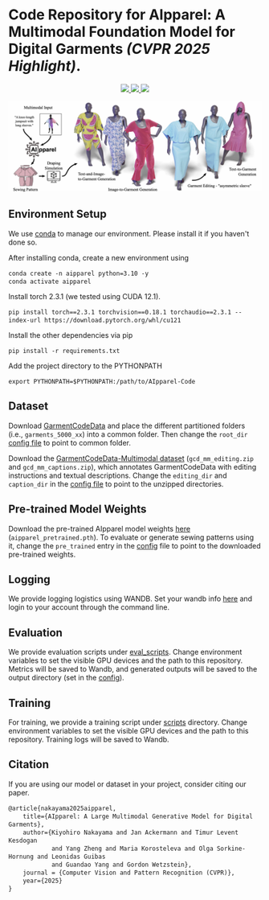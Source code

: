 # Code Repository for AIpparel: A Multimodal Foundation Model for Digital Garments _(CVPR 2025 Highlight)_. 
<p align="center">
  <a href='[https://arxiv.org/abs/2405.04533](https://arxiv.org/abs/2412.03937)'>
    <img src='https://img.shields.io/badge/Arxiv-2405.04533-A42C25?style=flat&logo=arXiv&logoColor=A42C25'>
  </a>
  <a href='https://georgenakayama.github.io/AIpparel/'>
  <img src='https://img.shields.io/badge/Project-Page-pink?style=flat&logo=Google%20chrome&logoColor=pink'>
  </a>
  <a href='https://huggingface.co/georgeNakayama/AIpparel'>
  <img src='https://img.shields.io/badge/%F0%9F%A4%97%20Hugging%20Face-Model-blue'>
  </a>
</p>

![teaser](assets/imgs/teaser.jpg)

## Environment Setup
We use [conda](https://docs.conda.io/projects/conda/en/latest/user-guide/install/index.html) to manage our environment. Please install it if you haven't done so. 

After installing conda, create a new environment using 
```
conda create -n aipparel python=3.10 -y 
conda activate aipparel
```
Install torch 2.3.1 (we tested using CUDA 12.1). 
```
pip install torch==2.3.1 torchvision==0.18.1 torchaudio==2.3.1 --index-url https://download.pytorch.org/whl/cu121
```
Install the other dependencies via pip 
```
pip install -r requirements.txt
```
Add the project directory to the PYTHONPATH 
```
export PYTHONPATH=$PYTHONPATH:/path/to/AIpparel-Code
```

## Dataset 


Download [GarmentCodeData](https://www.research-collection.ethz.ch/handle/20.500.11850/673889) and place the different partitioned folders (i.e., `garments_5000_xx`) into a common folder. Then change the `root_dir` [config file](configs/data_wrapper/dataset/gcd_mm.yaml) to point to common folder. 

Download the [GarmentCodeData-Multimodal dataset](https://huggingface.co/georgeNakayama/AIpparel) (`gcd_mm_editing.zip` and `gcd_mm_captions.zip`), which annotates GarmentCodeData with editing instructions and textual descriptions. Change the `editing_dir` and `caption_dir` in the [config file](configs/data_wrapper/dataset/gcd_mm.yaml) to point to the unzipped directories. 

## Pre-trained Model Weights
Download the pre-trained AIpparel model weights [here](https://huggingface.co/georgeNakayama/AIpparel) (`aipparel_pretrained.pth`). To evaluate or generate sewing patterns using it, change the `pre_trained` entry in the [config](configs/aipparel.yaml) file to point to the downloaded pre-trained weights.

## Logging
We provide logging logistics using WANDB. Set your wandb info [here](configs/experiment/wandb_info/wandb.yaml) and login to your account through the command line.

## Evaluation 
We provide evaluation scripts under [eval_scripts](eval_scripts). Change environment variables to set the visible GPU devices and the path to this repository. Metrics will be saved to Wandb, and generated outputs will be saved to the output directory (set in the [config](configs/aipparel.yaml)).

## Training
For training, we provide a training script under [scripts](scripts) directory. Change environment variables to set the visible GPU devices and the path to this repository. Training logs will be saved to Wandb.

## Citation

If you are using our model or dataset in your project, consider citing our paper.

```
@article{nakayama2025aipparel,
    title={AIpparel: A Large Multimodal Generative Model for Digital Garments}, 
    author={Kiyohiro Nakayama and Jan Ackermann and Timur Levent Kesdogan 
            and Yang Zheng and Maria Korosteleva and Olga Sorkine-Hornung and Leonidas Guibas
            and Guandao Yang and Gordon Wetzstein},
    journal = {Computer Vision and Pattern Recognition (CVPR)},
    year={2025}
}
```
